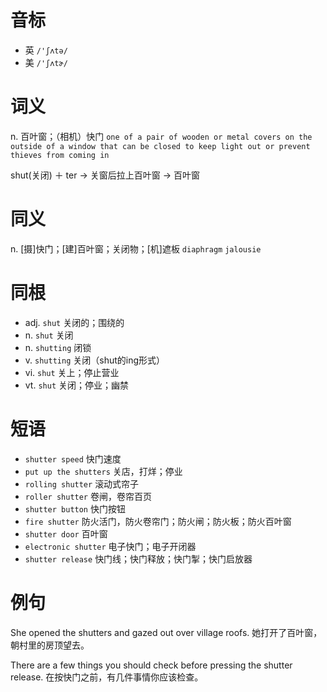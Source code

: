 # 音标

- 英 `/'ʃʌtə/`
- 美 `/'ʃʌtɚ/`

# 词义

n. 百叶窗；（相机）快门
`one of a pair of wooden or metal covers on the outside of a window that can be closed to keep light out or prevent thieves from coming in`



shut(关闭) ＋ ter → 关窗后拉上百叶窗 → 百叶窗

# 同义

n. [摄]快门；[建]百叶窗；关闭物；[机]遮板
`diaphragm` `jalousie`

# 同根

- adj. `shut` 关闭的；围绕的
- n. `shut` 关闭
- n. `shutting` 闭锁
- v. `shutting` 关闭（shut的ing形式）
- vi. `shut` 关上；停止营业
- vt. `shut` 关闭；停业；幽禁

# 短语

- `shutter speed` 快门速度
- `put up the shutters` 关店，打烊；停业
- `rolling shutter` 滚动式帘子
- `roller shutter` 卷闸，卷帘百页
- `shutter button` 快门按钮
- `fire shutter` 防火活门，防火卷帘门；防火闸；防火板；防火百叶窗
- `shutter door` 百叶窗
- `electronic shutter` 电子快门；电子开闭器
- `shutter release` 快门线；快门释放；快门掣；快门启放器

# 例句

She opened the shutters and gazed out over village roofs.
她打开了百叶窗，朝村里的房顶望去。

There are a few things you should check before pressing the shutter release.
在按快门之前，有几件事情你应该检查。


